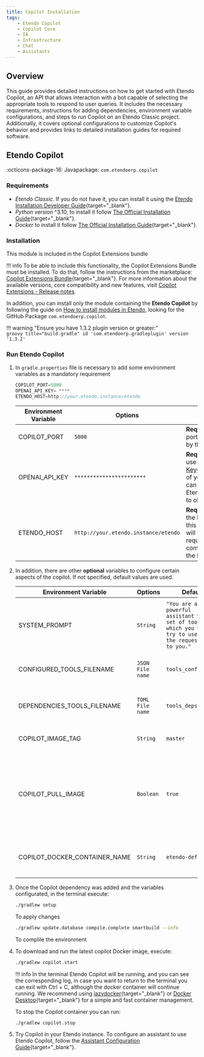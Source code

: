 ```yaml
---
title: Copilot Installation
tags:
    - Etendo Copilot
    - Copilot Core
    - IA
    - Infrastructure
    - Chat
    - Assistants
---
```

## Overview

This guide provides detailed instructions on how to get started with Etendo Copilot, an API that allows interaction with a bot capable of selecting the appropriate tools to respond to user queries. It includes the necessary requirements, instructions for adding dependencies, environment variable configurations, and steps to run Copilot on an Etendo Classic project. Additionally, it covers optional configurations to customize Copilot's behavior and provides links to detailed installation guides for required software.

## Etendo Copilot
:octicons-package-16: Javapackage: `com.etendoerp.copilot`

### Requirements
- *Etendo Classic*. If you do not have it, you can install it using the [Etendo Installation Developer Guide](../../developer-guide/etendo-classic/getting-started/installation/install-etendo-development-environment.md){target="_blank"}.
- *Python* version ^3.10, to install it follow [The Official Installation Guide](https://www.python.org/downloads/){target="_blank"}.
- *Docker* to install it follow [The Official Installation Guide](https://docs.docker.com/get-docker/){target="_blank"}.


### Installation 

This module is included in the Copilot Extensions bundle

!!! info
    To be able to include this functionality, the Copilot Extensions Bundle must be installed. To do that, follow the instructions from the marketplace: [Copilot Extensions Bundle](https://marketplace.etendo.cloud/#/product-details?module=82C5DA1B57884611ABA8F025619D4C05){target="_blank"}. For more information about the available versions, core compatibility and new features, visit [Copilot Extensions - Release notes](../../../whats-new/release-notes/etendo-copilot/bundles/release-notes.md).


In addition, you can install only the module containing the **Etendo Copilot** by following the guide on [How to install modules in Etendo](../../../developer-guide/etendo-classic/getting-started/installation/install-modules-in-etendo.md), looking for the GitHub Package `com.etendoerp.copilot`.

!!! warning "Ensure you have 1.3.2 plugin version or greater:"        
    ```groovy title="build.gradle"
    id 'com.etendoerp.gradleplugin' version '1.3.2'
    ```

### Run Etendo Copilot

1. In `gradle.properties` file is necessary to add some environment variables as a mandatory requirement


    ```groovy title="gradle.properties"
    COPILOT_PORT=5000
    OPENAI_API_KEY= ****
    ETENDO_HOST=http://your.etendo.instance/etendo
    ```

    | **Environment Variable**   | **Options**  | **Info** |
    | -------------------------- | -------------| -------- |
    | COPILOT_PORT           | `5000`   | **Required** The copilot port can be defined by the user |
    | OPENAI_API_KEY         | `***********************` | **Required** You can use an [OPEN AI API Key](https://platform.openai.com/account/api-keys){target="_blank"} of your own, or you can contact the Etendo support team to obtain one.|
    | ETENDO_HOST            | `http://your.etendo.instance/etendo` | **Required** The URL of the Etendo system, this is where copilot will send the requests to communicate with the Etendo system. |


2. In addition, there are other **optional** variables to configure certain aspects of the copilot. If not specified, default values are used.
    
    | **Environment Variable**    | **Options**  | **Default**  | **Info** |
    | ----------------------------| -------------| -------------| -------- |
    | SYSTEM_PROMPT  | `String` | `"You are a very powerful assistant with a set of tools, which you will try to use for the requests made to you."` | The prompt that will be used to make the request to the agent and that will condition the response and behavior of the copilot.|
    | CONFIGURED_TOOLS_FILENAME | `JSON File name` | `tools_config.json` | The name of the file that contains the configuration of the enabled tools. |
    | DEPENDENCIES_TOOLS_FILENAME | `TOML File name` | `tools_deps.toml` | The name of the file that contains the configuration of the dependencies of the tools. |
    | COPILOT_IMAGE_TAG | `String` | `master` | The tag of the copilot docker image that will be used. |
    | COPILOT_PULL_IMAGE | `Boolean` | `true` | If true, the copilot docker image will be pulled from docker hub. If false, gradle will try to use the local image with the tag specified in COPILOT_IMAGE_TAG, but if it does not exist, it will be pulled from docker hub. |
    | COPILOT_DOCKER_CONTAINER_NAME | `String` | `etendo-default` | The name of the docker container that will be created to run the copilot docker image. |

3.  Once the Copilot dependency was added and the variables configurated, in the terminal execute:
    
    ``` bash title="Terminal"
    ./gradlew setup
    ``` 
    To apply changes 

    ``` bash title="Terminal"
    ./gradlew update.database compile.complete smartbuild --info
    ```
    To complile the environment 

4. To download and run the latest copilot Docker image, execute:

    ``` bash title="Terminal"
    ./gradlew copilot.start
    ```

    !!! info 
        In the terminal Etendo Copilot will be running, and you can see the corresponding log, in case you want to return to the terminal you can exit with Ctrl + C, although the docker container will continue running. We recommend using [lazydocker](https://github.com/jesseduffield/lazydocker#installation){target="_blank"} or [Docker Desktop](https://www.docker.com/products/docker-desktop/){target="_blank"} for a simple and fast container management. 

    To stop the Copilot container you can run: 
    ``` bash title="Terminal"
    ./gradlew copilot.stop
    ```

6. Try Copilot in your Etendo instance. To configure an assistant to use Etendo Copilot, follow the [Assistant Configuration Guide](../../user-guide/etendo-copilot/setup.md){target="_blank"}.


